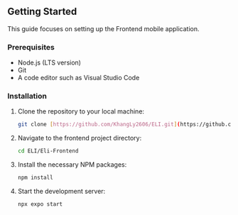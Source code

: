 ## Getting Started

This guide focuses on setting up the Frontend mobile application.

### Prerequisites

* Node.js (LTS version)
* Git
* A code editor such as Visual Studio Code

### Installation

1.  Clone the repository to your local machine:
    ```sh
    git clone [https://github.com/KhangLy2606/ELI.git](https://github.com/KhangLy2606/ELI.git)
    ```
2.  Navigate to the frontend project directory:
    ```sh
    cd ELI/Eli-Frontend
    ```
3.  Install the necessary NPM packages:
    ```sh
    npm install
    ```
4.  Start the development server:
    ```sh
    npx expo start
    ```
